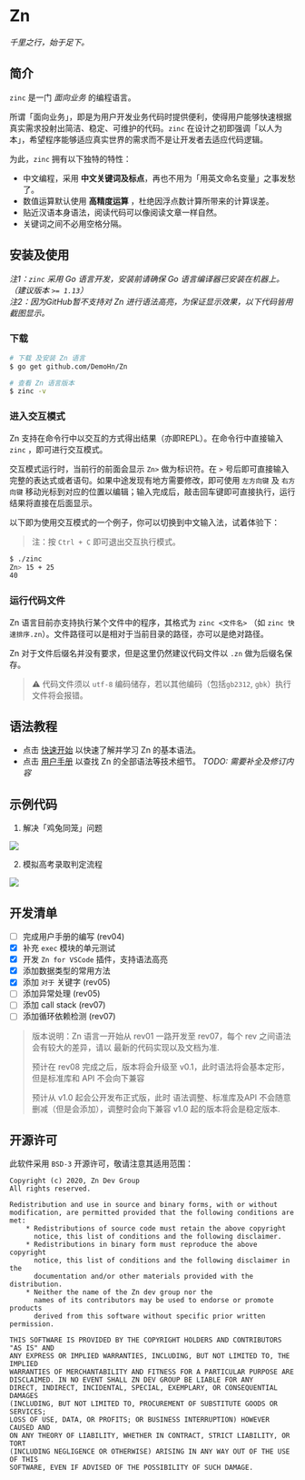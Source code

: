 # Zn
_千里之行，始于足下。_

## 简介

`zinc` 是一门 _面向业务_ 的编程语言。

所谓「面向业务」，即是为用户开发业务代码时提供便利，使得用户能够快速根据真实需求投射出简洁、稳定、可维护的代码。`zinc` 在设计之初即强调「以人为本」，希望程序能够适应真实世界的需求而不是让开发者去适应代码逻辑。

为此，`zinc` 拥有以下独特的特性：

- 中文编程，采用 **中文关键词及标点**，再也不用为「用英文命名变量」之事发愁了。
- 数值运算默认使用 **高精度运算** ，杜绝因浮点数计算所带来的计算误差。
- 贴近汉语本身语法，阅读代码可以像阅读文章一样自然。
- 关键词之间不必用空格分隔。

## 安装及使用

_注1：`zinc` 采用 Go 语言开发，安装前请确保 Go 语言编译器已安装在机器上。（建议版本 `>= 1.13`）_  
_注2：因为GitHub暂不支持对 Zn 进行语法高亮，为保证显示效果，以下代码皆用截图显示。_

### 下载
```sh
# 下载 及安装 Zn 语言
$ go get github.com/DemoHn/Zn

# 查看 Zn 语言版本
$ zinc -v
```

### 进入交互模式

Zn 支持在命令行中以交互的方式得出结果（亦即REPL）。在命令行中直接输入 `zinc` ，即可进行交互模式。

交互模式运行时，当前行的前面会显示 `Zn>` 做为标识符。在 `>` 号后即可直接输入完整的表达式或者语句。如果中途发现有地方需要修改，即可使用 `左方向键` 及 `右方向键` 移动光标到对应的位置以编辑；输入完成后，敲击回车键即可直接执行，运行结果将直接在后面显示。

以下即为使用交互模式的一个例子，你可以切换到中文输入法，试着体验下：  
  > 注：按 `Ctrl + C` 即可退出交互执行模式。

```sh
$ ./zinc
Zn> 15 + 25
40
```

### 运行代码文件

Zn 语言目前亦支持执行某个文件中的程序，其格式为 `zinc <文件名>` （如 `zinc 快速排序.zn`）。文件路径可以是相对于当前目录的路径，亦可以是绝对路径。

Zn 对于文件后缀名并没有要求，但是这里仍然建议代码文件以 `.zn` 做为后缀名保存。

> ⚠️ 代码文件须以 `utf-8` 编码储存，若以其他编码（包括`gb2312`, `gbk`）执行文件将会报错。

## 语法教程
    
  - 点击 [快速开始](doc/zh-cn/manual/快速开始.md) 以快速了解并学习 Zn 的基本语法。  
  - 点击 [用户手册](doc/zh-cn/manual/README.md) 以查找 Zn 的全部语法等技术细节。 _TODO: 需要补全及修订内容_

## 示例代码

1. 解决「鸡兔同笼」问题

![](doc/zh-cn/images/example-鸡兔同笼.png)

2. 模拟高考录取判定流程

![](doc/zh-cn/images/example-高考录取.png)

## 开发清单

- [ ] 完成用户手册的编写 (rev04)
- [X] 补充 `exec` 模块的单元测试
- [X] 开发 `Zn for VSCode` 插件，支持语法高亮
- [X] 添加数据类型的常用方法
- [X] 添加 `对于` 关键字 (rev05)
- [ ] 添加异常处理 (rev05)
- [ ] 添加 call stack (rev07)
- [ ] 添加循环依赖检测 (rev07)

> 版本说明：Zn 语言一开始从 rev01 一路开发至 rev07，每个 rev 之间语法会有较大的差异，请以
> 最新的代码实现以及文档为准.
>
> 预计在 rev08 完成之后，版本将会升级至 v0.1，此时语法将会基本定形，但是标准库和 API 不会向下兼容
>
> 预计从 v1.0 起会公开发布正式版，此时 语法调整、标准库及API 不会随意删减（但是会添加），调整时会向下兼容
> v1.0 起的版本将会是稳定版本.

## 开源许可

此软件采用 `BSD-3` 开源许可，敬请注意其适用范围：

```
Copyright (c) 2020, Zn Dev Group
All rights reserved.

Redistribution and use in source and binary forms, with or without
modification, are permitted provided that the following conditions are met:
    * Redistributions of source code must retain the above copyright
      notice, this list of conditions and the following disclaimer.
    * Redistributions in binary form must reproduce the above copyright
      notice, this list of conditions and the following disclaimer in the
      documentation and/or other materials provided with the distribution.
    * Neither the name of the Zn dev group nor the
      names of its contributors may be used to endorse or promote products
      derived from this software without specific prior written permission.

THIS SOFTWARE IS PROVIDED BY THE COPYRIGHT HOLDERS AND CONTRIBUTORS "AS IS" AND
ANY EXPRESS OR IMPLIED WARRANTIES, INCLUDING, BUT NOT LIMITED TO, THE IMPLIED
WARRANTIES OF MERCHANTABILITY AND FITNESS FOR A PARTICULAR PURPOSE ARE
DISCLAIMED. IN NO EVENT SHALL ZN DEV GROUP BE LIABLE FOR ANY
DIRECT, INDIRECT, INCIDENTAL, SPECIAL, EXEMPLARY, OR CONSEQUENTIAL DAMAGES
(INCLUDING, BUT NOT LIMITED TO, PROCUREMENT OF SUBSTITUTE GOODS OR SERVICES;
LOSS OF USE, DATA, OR PROFITS; OR BUSINESS INTERRUPTION) HOWEVER CAUSED AND
ON ANY THEORY OF LIABILITY, WHETHER IN CONTRACT, STRICT LIABILITY, OR TORT
(INCLUDING NEGLIGENCE OR OTHERWISE) ARISING IN ANY WAY OUT OF THE USE OF THIS
SOFTWARE, EVEN IF ADVISED OF THE POSSIBILITY OF SUCH DAMAGE.
```